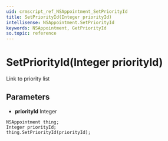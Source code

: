 ```yaml
---
uid: crmscript_ref_NSAppointment_SetPriorityId
title: SetPriorityId(Integer priorityId)
intellisense: NSAppointment.SetPriorityId
keywords: NSAppointment, GetPriorityId
so.topic: reference
---
```


# SetPriorityId(Integer priorityId)

Link to priority list

## Parameters

* **priorityId** Integer

```crmscript
NSAppointment thing;
Integer priorityId;
thing.SetPriorityId(priorityId);
```

